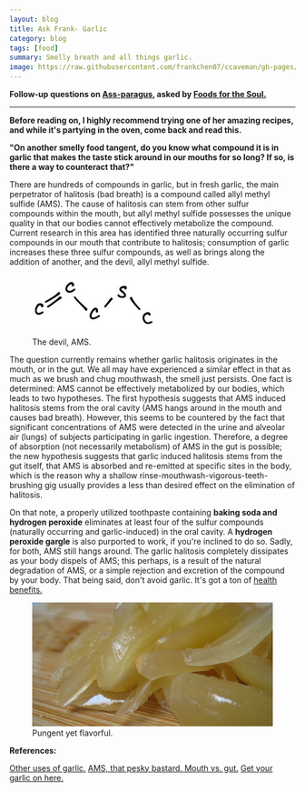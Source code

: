 ```yaml
---
layout: blog
title: Ask Frank- Garlic
category: blog
tags: [food]  
summary: Smelly breath and all things garlic.
image: https://raw.githubusercontent.com/frankchen07/ccaveman/gh-pages/images/blog/033113_garlic_courtesy_fc.jpg
---
```


**Follow-up questions on [Ass-paragus](), asked by [Foods for the Soul.](http://foodsforthesoul.net/)**

---

**Before reading on, I highly recommend trying one of her amazing recipes, and while it's partying in the oven, come back and read this.**

**"On another smelly food tangent, do you know what compound it is in garlic that makes the taste stick around in our mouths for so long? If so, is there a way to counteract that?"**

There are hundreds of compounds in garlic, but in fresh garlic, the main perpetrator of halitosis (bad breath) is a compound called allyl methyl sulfide (AMS). The cause of halitosis can stem from other sulfur compounds within the mouth, but allyl methyl sulfide possesses the unique quality in that our bodies cannot effectively metabolize the compound. Current research in this area has identified three naturally occurring sulfur compounds in our mouth that contribute to halitosis; consumption of garlic increases these three sulfur compounds, as well as brings along the addition of another, and the devil, allyl methyl sulfide.

<figure>
    <img src="https://raw.githubusercontent.com/frankchen07/ccaveman/gh-pages/images/blog/033113_allyl_methyl_sulfide_courtesy_fc.jpg"></img>
    <figcaption>The devil, AMS.</figcaption>
</figure>

The question currently remains whether garlic halitosis originates in the mouth, or in the gut. We all may have experienced a similar effect in that as much as we brush and chug mouthwash, the smell just persists. One fact is determined: AMS cannot be effectively metabolized by our bodies, which leads to two hypotheses. The first hypothesis suggests that AMS induced halitosis stems from the oral cavity (AMS hangs around in the mouth and causes bad breath). However, this seems to be countered by the fact that significant concentrations of AMS were detected in the urine and alveolar air (lungs) of subjects participating in garlic ingestion. Therefore, a degree of absorption (not necessarily metabolism) of AMS in the gut is possible; the new hypothesis suggests that garlic induced halitosis stems from the gut itself, that AMS is absorbed and re-emitted at specific sites in the body, which is the reason why a shallow rinse-mouthwash-vigorous-teeth-brushing gig usually provides a less than desired effect on the elimination of halitosis.

On that note, a properly utilized toothpaste containing **baking soda and hydrogen peroxide** eliminates at least four of the sulfur compounds (naturally occurring and garlic-induced) in the oral cavity. A **hydrogen peroxide gargle** is also purported to work, if you're inclined to do so. Sadly, for both, AMS still hangs around. The garlic halitosis completely dissipates as your body dispels of AMS; this perhaps, is a result of the natural degradation of AMS, or a simple rejection and excretion of the compound by your body. That being said, don't avoid garlic. It's got a ton of [health benefits.](http://en.wikipedia.org/wiki/Garlic#Medicinal_use_and_health_benefits)

<figure>
    <img src="https://raw.githubusercontent.com/frankchen07/ccaveman/gh-pages/images/blog/033113_garlic_courtesy_fc.jpg"></img>
    <figcaption>Pungent yet flavorful.</figcaption>
</figure>

**References:**

[Other uses of garlic.](http://www.pan-uk.org/pestnews/Issue/pn84/PN84_18-20.pdf)
[AMS, that pesky bastard. ](http://www.sciencedirect.com/science/article/pii/S0016508599704166)
[Mouth vs. gut.](http://ajpgi.physiology.org/content/276/2/G425.short)
[Get your garlic on here.](http://thestinkingrose.com/)
